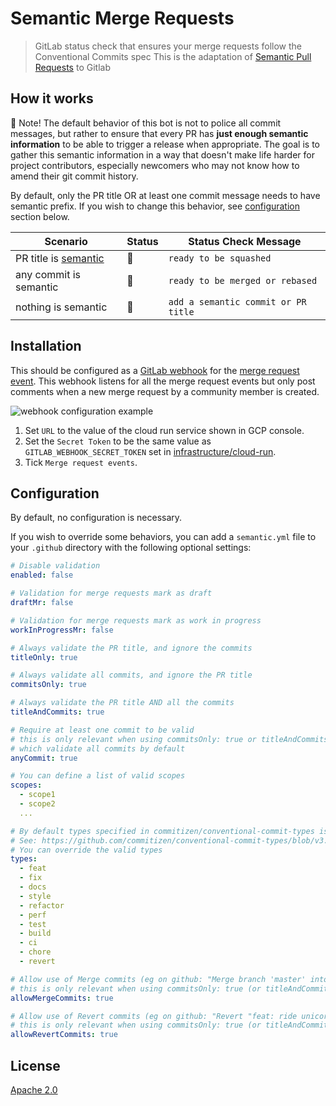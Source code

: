 # Semantic Merge Requests

> GitLab status check that ensures your merge requests follow the Conventional Commits spec
This is the adaptation of [Semantic Pull Requests](https://github.com/zeke/semantic-pull-requests) to Gitlab

## How it works

👮 Note! The default behavior of this bot is not to police all commit messages, 
but rather to ensure that every PR has **just enough semantic information** to be 
able to trigger a release when appropriate. The goal is to gather this semantic
information in a way that doesn't make life harder for project contributors, 
especially newcomers who may not know how to amend their git commit history.

By default, only the PR title OR at least one 
commit message needs to have semantic prefix. If you wish to change this 
behavior, see [configuration](#configuration) section below.

Scenario | Status | Status Check Message
-------- | ------ | -------
PR title is [semantic][conventional commit type] | 💚 | `ready to be squashed`
any commit is semantic | 💚 | `ready to be merged or rebased`
nothing is semantic | 💛 | `add a semantic commit or PR title`


## Installation

This should be configured as a [GitLab webhook](https://docs.gitlab.com/ee/user/project/integrations/webhooks.html) for the [merge request event](https://docs.gitlab.com/ee/user/project/integrations/webhooks.html#merge-request-events).
This webhook listens for all the merge request events but only post comments when a new merge request by a community member is created.

![webhook configuration example](https://i.imgur.com/6Ly3Uqx.png)

1. Set `URL` to the value of the cloud run service shown in GCP console.
1. Set the `Secret Token` to be the same value as
`GITLAB_WEBHOOK_SECRET_TOKEN` set in [infrastructure/cloud-run](https://gitlab.com/merge-request-bot/infrastructure/cloud-run).
1. Tick `Merge request events`.


## Configuration

By default, no configuration is necessary.

If you wish to override some 
behaviors, you can add a `semantic.yml` file to your `.github` directory with 
the following optional settings:

```yml
# Disable validation
enabled: false
```

```yml
# Validation for merge requests mark as draft
draftMr: false
```

```yml
# Validation for merge requests mark as work in progress
workInProgressMr: false
```

```yml
# Always validate the PR title, and ignore the commits
titleOnly: true
```

```yml
# Always validate all commits, and ignore the PR title
commitsOnly: true
```

```yml
# Always validate the PR title AND all the commits
titleAndCommits: true
```

```yml
# Require at least one commit to be valid
# this is only relevant when using commitsOnly: true or titleAndCommits: true,
# which validate all commits by default
anyCommit: true
```

```yml
# You can define a list of valid scopes
scopes:
  - scope1
  - scope2
  ...
```

```yml
# By default types specified in commitizen/conventional-commit-types is used.
# See: https://github.com/commitizen/conventional-commit-types/blob/v3.0.0/index.json
# You can override the valid types
types:
  - feat
  - fix
  - docs
  - style
  - refactor
  - perf
  - test
  - build
  - ci
  - chore
  - revert
```

```yml
# Allow use of Merge commits (eg on github: "Merge branch 'master' into feature/ride-unicorns")
# this is only relevant when using commitsOnly: true (or titleAndCommits: true)
allowMergeCommits: true
```

```yml
# Allow use of Revert commits (eg on github: "Revert "feat: ride unicorns"")
# this is only relevant when using commitsOnly: true (or titleAndCommits: true)
allowRevertCommits: true
```

## License

[Apache 2.0](LICENSE)

[conventional commit type]: https://github.com/commitizen/conventional-commit-types/blob/master/index.json